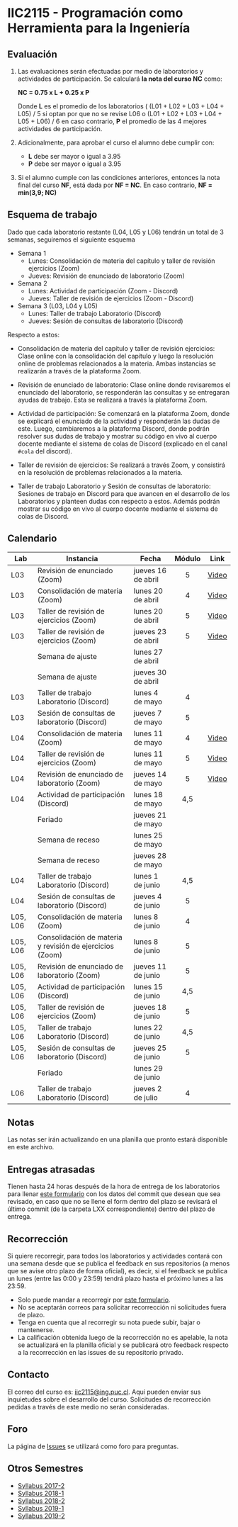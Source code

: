 
# IIC2115 - Programación como Herramienta para la Ingeniería


## Evaluación

1. Las evaluaciones serán efectuadas por medio de laboratorios y actividades de participación. Se calculará **la nota del curso NC** como:

    **NC = 0.75 x L + 0.25 x P**

    Donde **L** es el promedio de los laboratorios ( (L01 + L02 + L03 + L04 + L05) / 5 si optan por que no se revise L06 o (L01 + L02 + L03 + L04 + L05 + L06) / 6 en caso contrario, **P** el promedio de las 4 mejores actividades de participación.

1.  Adicionalmente, para aprobar el curso el alumno debe cumplir con:
    - **L** debe ser mayor o igual a 3.95
    - **P** debe ser mayor o igual a 3.95
1. Si el alumno cumple con las condiciones anteriores, entonces la nota final del curso **NF**, está dada por **NF = NC**. En caso contrario, **NF = min(3,9; NC)**

## Esquema de trabajo
Dado que cada laboratorio restante (L04, L05 y L06) tendrán un total de 3 semanas, seguiremos el siguiente esquema

* Semana 1
  - Lunes: Consolidación de materia del capítulo y taller de revisión ejercicios (Zoom)
  - Jueves: Revisión de enunciado de laboratorio (Zoom)
* Semana 2
  - Lunes: Actividad de participación (Zoom - Discord)
  - Jueves: Taller de revisión de ejercicios (Zoom - Discord)
* Semana 3 (L03, L04 y L05)
  - Lunes: Taller de trabajo Laboratorio (Discord)
  - Jueves: Sesión de consultas de laboratorio (Discord)
  
Respecto a estos:

* Consolidación de materia del capítulo y taller de revisión ejercicios: 
Clase online con la consolidación del capítulo y luego la resolución online de problemas relacionados a la materia. Ambas instancias se realizarán a través de la plataforma Zoom.

* Revisión de enunciado de laboratorio: 
Clase online donde revisaremos el enunciado del laboratorio, se responderán las consultas y se entregaran ayudas de trabajo. Esta se realizará a través la plataforma Zoom.

* Actividad de participación: 
Se comenzará en la plataforma Zoom, donde se explicará el enunciado de la actividad y responderán las dudas de este. Luego, cambiaremos a la plataforma Discord, donde podrán resolver sus dudas de trabajo y mostrar su código en vivo al cuerpo docente mediante el sistema de colas de Discord (explicado en el canal `#cola` del discord).

* Taller de revisión de ejercicios: 
Se realizará a través Zoom, y consistirá en la resolución de problemas relacionados a la materia.

* Taller de trabajo Laboratorio y Sesión de consultas de laboratorio: 
Sesiones de trabajo en Discord para que avancen en el desarrollo de los Laboratorios y planteen dudas con respecto a estos. Además podrán mostrar su código en vivo al cuerpo docente mediante el sistema de colas de Discord.

## Calendario 
| Lab |	Instancia                                   | Fecha              | Módulo | Link |
| --- | -------------------------------------------- | ------------------ | :----: | :--: |
| L03	| Revisión de enunciado (Zoom)	              | jueves 16 de abril |   5    | [Video](https://youtu.be/IeTMfeWyMeM) |
| L03	| Consolidación de materia (Zoom)	           | lunes 20 de abril  |   4    | [Video](https://youtu.be/QMKm7rjYbGE) |
| L03	| Taller de revisión de ejercicios (Zoom)	     | lunes 20 de abril  |   5    | [Video](https://youtu.be/QMKm7rjYbGE?t=5727) |
| L03	| Taller de revisión de ejercicios (Zoom)	     | jueves 23 de abril |   5    | [Video](https://youtu.be/u4kHKk9ho5s) |
|     | Semana de ajuste                             | lunes 27 de abril  |        | |
|     | Semana de ajuste                             | jueves 30 de abril |        | |
| L03	| Taller de trabajo Laboratorio (Discord)      | lunes 4 de mayo    |   4    | |
| L03 | Sesión de consultas de laboratorio (Discord) | jueves 7 de mayo   |   5    | |
| L04	| Consolidación de materia (Zoom)              | lunes 11 de mayo   |	4    | [Video](https://youtu.be/qo4dz89hMzA) |
| L04	| Taller de revisión de ejercicios (Zoom)      | lunes 11 de mayo   |	5    | [Video](https://youtu.be/qo4dz89hMzA?t=7120)
| L04	| Revisión de enunciado de laboratorio (Zoom)  | jueves 14 de mayo  |	5    | [Video](https://youtu.be/Fw5Q5Trx1kg) |
| L04	| Actividad de participación (Discord)         | lunes 18 de mayo   |  	4,5  |
|   	| Feriado                                      | jueves 21 de mayo  |	     |
|     | Semana de receso                             | lunes 25 de mayo   |	     | |
|     | Semana de receso                             | jueves 28 de mayo  |	     | |
| L04	| Taller de trabajo Laboratorio (Discord)	     | lunes 1 de junio   |	4,5    |
| L04	| Sesión de consultas de laboratorio (Discord) | jueves 4 de junio  |	5    |
| L05, L06 | Consolidación de materia (Zoom)              | lunes 8 de junio   |	4    |
| L05, L06 | Consolidación de materia y revisión de ejercicios (Zoom)      | lunes 8 de junio   |	5    |
| L05, L06 | Revisión de enunciado de laboratorio (Zoom)  | jueves 11 de junio |	5    |
| L05, L06 | Actividad de participación (Discord)         | lunes 15 de junio  |	4,5  |
| L05, L06 | Taller de revisión de ejercicios (Zoom)      | jueves 18 de junio |	5    |
| L05, L06 | Taller de trabajo Laboratorio (Discord)	     | lunes 22 de junio  | 	4,5  |
| L05, L06 | Sesión de consultas de laboratorio (Discord) | jueves 25 de junio |	5    |
|     | Feriado                                      | lunes 29 de junio  |        | |
| L06	| Taller de trabajo Laboratorio (Discord)              | jueves 2 de julio  |	4    |

## Notas
Las notas ser irán actualizando en una planilla que pronto estará disponible en este archivo.

## Entregas atrasadas
Tienen hasta 24 horas después de la hora de entrega de los laboratorios para llenar [este formulario](https://docs.google.com/forms/d/1no0BQIlv5ET1iAvhJAw8lqec1CX-VE6IQz71t4CQyr0/edit) con los datos del commit que desean que sea revisado, en caso que no se llene el form dentro del plazo se revisará el último commit (de la carpeta LXX correspondiente) dentro del plazo de entrega.

## Recorrección

Si quiere recorregir, para todos los laboratorios y actividades contará con una semana desde que se publica el feedback en sus repositorios (a menos que se avise otro plazo de forma oficial), es decir, si el feedback se publica un lunes (entre las 0:00 y 23:59) tendrá plazo hasta el próximo lunes a las 23:59.
* Solo puede mandar a recorregir por [este formulario](https://docs.google.com/forms/d/1i1peDx2b5F5CyQd5SGgA2eaBBxkE0_3KXkbeJtPdbJg).
* No se aceptarán correos para solicitar recorrección ni solicitudes fuera de plazo.
* Tenga en cuenta que al recorregir su nota puede subir, bajar o mantenerse.
* La calificación obtenida luego de la recorrección no es apelable, la nota se actualizará en la planilla oficial y se publicará otro feedback respecto a la recorrección en las issues de su repositorio privado.

## Contacto

El correo del curso es: iic2115@ing.puc.cl. Aquí pueden enviar sus inquietudes sobre el desarrollo del curso. Solicitudes de recorrección pedidas a través de este medio no serán consideradas.

## Foro

La página de [Issues](../../issues) se utilizará como foro para preguntas.

## Otros Semestres

* [Syllabus 2017-2](https://github.com/IIC2115/Syllabus-2017-2)
* [Syllabus 2018-1](https://github.com/IIC2115/Syllabus-2018-1)
* [Syllabus 2018-2](https://github.com/IIC2115/Syllabus-2018-2)
* [Syllabus 2019-1](https://github.com/IIC2115/Syllabus-2019-1)
* [Syllabus 2019-2](https://github.com/IIC2115/Syllabus-2019-2)

